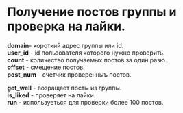 # Получение постов группы и проверка на лайки.

<b>domain</b>- короткий адрес группы или id.<br>
<b>user_id</b> - id пользователя которого нужно проверить.<br>
<b>count</b> - количество получаемых постов за один разю.<br>
<b>offset</b> - смещение постов.<br>
<b>post_num</b> - счетчик проверенныъ постов.<br>

<b>get_well</b> - возращает посты из группы.<br>
<b>is_liked</b> - проверяет на лайки.<br>
<b>run</b> - используеться для проверки более 100 постов.<br>
